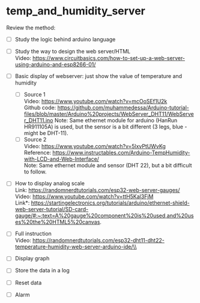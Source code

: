 # temp_and_humidity_server

Review the method: <br />
- [ ] Study the logic behind arduino language
- [ ] Study the way to design the web server/HTML<br />
      Video: https://www.circuitbasics.com/how-to-set-up-a-web-server-using-arduino-and-esp8266-01/ 
- [ ] Basic display of webserver: just show the value of temperature and humidity 
  - [ ] Source 1 <br />
        Video: https://www.youtube.com/watch?v=mcOoSEf1U2k <br />
        Github code: https://github.com/muhammedessa/Arduino-tutorial-files/blob/master/Arduino%20projects/WebServer_DHT11/WebServer_DHT11.ino 
        Note: Same ethernet module for arduino (HanRun HR911105A) is used, but the sensor is a bit different (3 legs, blue - might be DHT-11).
  - [ ] Source 2 <br />
        Video: https://www.youtube.com/watch?v=5lxvPtUWvKg <br />
        Reference: https://www.instructables.com/Arduino-TempHumidity-with-LCD-and-Web-Interface/ <br />
        Note: Same ethernet module and sensor (DHT 22), but a bit difficult to follow.
- [ ] How to display analog scale <br />
      Link: https://randomnerdtutorials.com/esp32-web-server-gauges/ <br />
      Video: https://www.youtube.com/watch?v=ttH5Kal3FjM <br />
      Link*: https://startingelectronics.org/tutorials/arduino/ethernet-shield-web-server-tutorial/SD-card-gauge/#:~:text=A%20gauge%20component%20is%20used,and%20uses%20the%20HTML5%20canvas. 
- [ ] Full instruction <br />
      Video: https://randomnerdtutorials.com/esp32-dht11-dht22-temperature-humidity-web-server-arduino-ide/\\
- [ ] Display graph
- [ ] Store the data in a log
- [ ] Reset data
- [ ] Alarm
      
